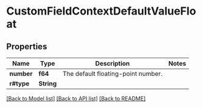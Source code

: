 # CustomFieldContextDefaultValueFloat

## Properties

Name | Type | Description | Notes
------------ | ------------- | ------------- | -------------
**number** | **f64** | The default floating-point number. | 
**r#type** | **String** |  | 

[[Back to Model list]](../README.md#documentation-for-models) [[Back to API list]](../README.md#documentation-for-api-endpoints) [[Back to README]](../README.md)



